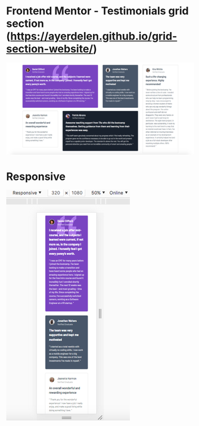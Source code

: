 # Frontend Mentor - Testimonials grid section (https://ayerdelen.github.io/grid-section-website/)

![](images/secreenshot.png)

# Responsive

![](images/responsive.png)

